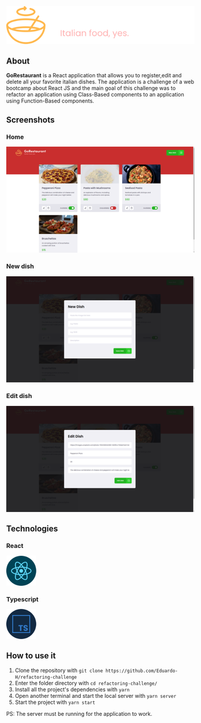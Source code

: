<div align="center">
  <img src="src/assets/logo.svg">
</div>

## About
<strong>GoRestaurant</strong> is a React application that allows you to register,edit and delete all your favorite italian dishes. The application is a challenge of a web bootcamp about React JS and the main goal of this challenge was to refactor an application using Class-Based components to an application using Function-Based components.

## Screenshots

### Home
<img src=".github/screenshots/home.png">

### New dish
<img src=".github/screenshots/new_dish.png">

### Edit dish
<img src=".github/screenshots/edit_dish.png">

## Technologies

### React
[<img src=".github/react.png" width="80px">](https://reactjs.org/)

### Typescript
[<img src=".github/typescript.png" width="80px">](https://www.typescriptlang.org/)

## How to use it

1. Clone the repository with `git clone https://github.com/Eduardo-H/refactoring-challenge`
2. Enter the folder directory with `cd refactoring-challenge/`
3. Install all the project's dependencies with `yarn`
4. Open another terminal and start the local server with `yarn server`
5. Start the project with `yarn start`

PS: The server must be running for the application to work.